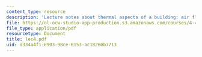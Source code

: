 ```yaml
---
content_type: resource
description: 'Lecture notes about thermal aspects of a building: air flow.'
file: https://ol-ocw-studio-app-production.s3.amazonaws.com/courses/4-401-introduction-to-building-technology-spring-2006/d334a4f1690398ce6153ac18260b7713_lec4.pdf
file_type: application/pdf
resourcetype: Document
title: lec4.pdf
uid: d334a4f1-6903-98ce-6153-ac18260b7713
---
```

